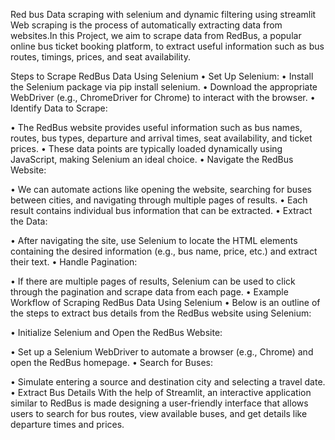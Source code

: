 
Red bus Data scraping with selenium and dynamic filtering using streamlit
       Web scraping is the process of automatically extracting data from websites.In this Project, we aim to scrape data from RedBus, a popular online bus ticket booking platform, to extract useful information such as bus routes, timings, prices, and seat availability.

Steps to Scrape RedBus Data Using Selenium
•	Set Up Selenium:
•	Install the Selenium package via pip install selenium.
•	Download the appropriate WebDriver (e.g., ChromeDriver for Chrome) to interact with the browser.
•	Identify Data to Scrape:

•	The RedBus website provides useful information such as bus names, routes, bus types, departure and arrival times, seat availability, and ticket prices.
•	These data points are typically loaded dynamically using JavaScript, making Selenium an ideal choice.
•	Navigate the RedBus Website:

•	We can automate actions like opening the website, searching for buses between cities, and navigating through multiple pages of results.
•	Each result contains individual bus information that can be extracted.
•	Extract the Data:

•	After navigating the site, use Selenium to locate the HTML elements containing the desired information (e.g., bus name, price, etc.) and extract their text.
•	Handle Pagination:

•	If there are multiple pages of results, Selenium can be used to click through the pagination and scrape data from each page.
•	Example Workflow of Scraping RedBus Data Using Selenium
•	Below is an outline of the steps to extract bus details from the RedBus website using Selenium:

•	Initialize Selenium and Open the RedBus Website:

•	Set up a Selenium WebDriver to automate a browser (e.g., Chrome) and open the RedBus homepage.
•	Search for Buses:

•	Simulate entering a source and destination city and selecting a travel date.
•	Extract Bus Details
        With the help of Streamlit, an interactive application similar to RedBus is made designing a user-friendly interface that allows users to search for bus routes, view available buses, and get details like departure times and prices.

